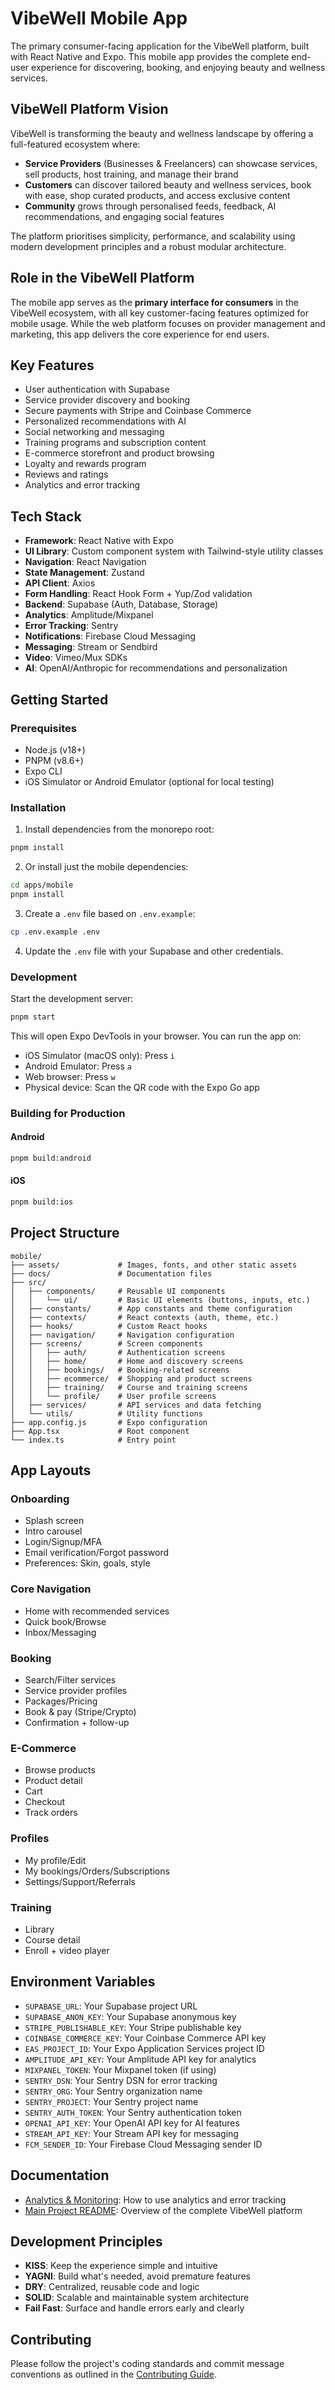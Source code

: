 # VibeWell Mobile App

The primary consumer-facing application for the VibeWell platform, built with React Native and Expo. This mobile app provides the complete end-user experience for discovering, booking, and enjoying beauty and wellness services.

## VibeWell Platform Vision

VibeWell is transforming the beauty and wellness landscape by offering a full-featured ecosystem where:

* **Service Providers** (Businesses & Freelancers) can showcase services, sell products, host training, and manage their brand
* **Customers** can discover tailored beauty and wellness services, book with ease, shop curated products, and access exclusive content
* **Community** grows through personalised feeds, feedback, AI recommendations, and engaging social features

The platform prioritises simplicity, performance, and scalability using modern development principles and a robust modular architecture.

## Role in the VibeWell Platform

The mobile app serves as the **primary interface for consumers** in the VibeWell ecosystem, with all key customer-facing features optimized for mobile usage. While the web platform focuses on provider management and marketing, this app delivers the core experience for end users.

## Key Features

- User authentication with Supabase
- Service provider discovery and booking
- Secure payments with Stripe and Coinbase Commerce
- Personalized recommendations with AI
- Social networking and messaging
- Training programs and subscription content
- E-commerce storefront and product browsing
- Loyalty and rewards program
- Reviews and ratings
- Analytics and error tracking

## Tech Stack

- **Framework**: React Native with Expo
- **UI Library**: Custom component system with Tailwind-style utility classes
- **Navigation**: React Navigation
- **State Management**: Zustand
- **API Client**: Axios
- **Form Handling**: React Hook Form + Yup/Zod validation
- **Backend**: Supabase (Auth, Database, Storage)
- **Analytics**: Amplitude/Mixpanel
- **Error Tracking**: Sentry
- **Notifications**: Firebase Cloud Messaging
- **Messaging**: Stream or Sendbird
- **Video**: Vimeo/Mux SDKs
- **AI**: OpenAI/Anthropic for recommendations and personalization

## Getting Started

### Prerequisites

- Node.js (v18+)
- PNPM (v8.6+)
- Expo CLI
- iOS Simulator or Android Emulator (optional for local testing)

### Installation

1. Install dependencies from the monorepo root:

```bash
pnpm install
```

2. Or install just the mobile dependencies:

```bash
cd apps/mobile
pnpm install
```

3. Create a `.env` file based on `.env.example`:

```bash
cp .env.example .env
```

4. Update the `.env` file with your Supabase and other credentials.

### Development

Start the development server:

```bash
pnpm start
```

This will open Expo DevTools in your browser. You can run the app on:

- iOS Simulator (macOS only): Press `i`
- Android Emulator: Press `a`
- Web browser: Press `w`
- Physical device: Scan the QR code with the Expo Go app

### Building for Production

#### Android

```bash
pnpm build:android
```

#### iOS

```bash
pnpm build:ios
```

## Project Structure

```
mobile/
├── assets/             # Images, fonts, and other static assets
├── docs/               # Documentation files
├── src/
│   ├── components/     # Reusable UI components
│   │   └── ui/         # Basic UI elements (buttons, inputs, etc.)
│   ├── constants/      # App constants and theme configuration
│   ├── contexts/       # React contexts (auth, theme, etc.)
│   ├── hooks/          # Custom React hooks
│   ├── navigation/     # Navigation configuration
│   ├── screens/        # Screen components
│   │   ├── auth/       # Authentication screens
│   │   ├── home/       # Home and discovery screens
│   │   ├── bookings/   # Booking-related screens
│   │   ├── ecommerce/  # Shopping and product screens
│   │   ├── training/   # Course and training screens
│   │   └── profile/    # User profile screens
│   ├── services/       # API services and data fetching
│   └── utils/          # Utility functions
├── app.config.js       # Expo configuration
├── App.tsx             # Root component
└── index.ts            # Entry point
```

## App Layouts

### Onboarding
- Splash screen
- Intro carousel
- Login/Signup/MFA
- Email verification/Forgot password
- Preferences: Skin, goals, style

### Core Navigation
- Home with recommended services
- Quick book/Browse
- Inbox/Messaging

### Booking
- Search/Filter services
- Service provider profiles
- Packages/Pricing
- Book & pay (Stripe/Crypto)
- Confirmation + follow-up

### E-Commerce
- Browse products
- Product detail
- Cart
- Checkout
- Track orders

### Profiles
- My profile/Edit
- My bookings/Orders/Subscriptions
- Settings/Support/Referrals

### Training
- Library
- Course detail
- Enroll + video player

## Environment Variables

- `SUPABASE_URL`: Your Supabase project URL
- `SUPABASE_ANON_KEY`: Your Supabase anonymous key
- `STRIPE_PUBLISHABLE_KEY`: Your Stripe publishable key
- `COINBASE_COMMERCE_KEY`: Your Coinbase Commerce API key
- `EAS_PROJECT_ID`: Your Expo Application Services project ID
- `AMPLITUDE_API_KEY`: Your Amplitude API key for analytics
- `MIXPANEL_TOKEN`: Your Mixpanel token (if using)
- `SENTRY_DSN`: Your Sentry DSN for error tracking
- `SENTRY_ORG`: Your Sentry organization name
- `SENTRY_PROJECT`: Your Sentry project name
- `SENTRY_AUTH_TOKEN`: Your Sentry authentication token
- `OPENAI_API_KEY`: Your OpenAI API key for AI features
- `STREAM_API_KEY`: Your Stream API key for messaging
- `FCM_SENDER_ID`: Your Firebase Cloud Messaging sender ID

## Documentation

- [Analytics & Monitoring](./docs/ANALYTICS_MONITORING.md): How to use analytics and error tracking
- [Main Project README](../../README.md): Overview of the complete VibeWell platform

## Development Principles

- **KISS**: Keep the experience simple and intuitive
- **YAGNI**: Build what's needed, avoid premature features
- **DRY**: Centralized, reusable code and logic
- **SOLID**: Scalable and maintainable system architecture
- **Fail Fast**: Surface and handle errors early and clearly

## Contributing

Please follow the project's coding standards and commit message conventions as outlined in the [Contributing Guide](../../CONTRIBUTING.md). 